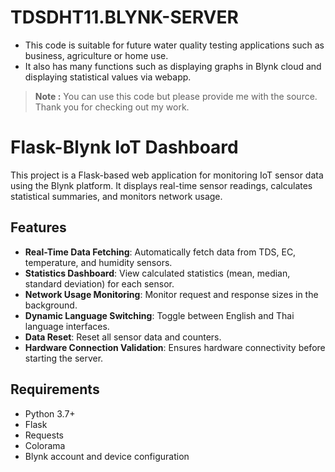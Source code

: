 # TDSDHT11.BLYNK-SERVER
- This code is suitable for future water quality testing applications such as business, agriculture or home use.
- It also has many functions such as displaying graphs in Blynk cloud and displaying statistical values ​​via webapp.
> **Note :** You can use this code but please provide me with the source. Thank you for checking out my work.
# Flask-Blynk IoT Dashboard

This project is a Flask-based web application for monitoring IoT sensor data using the Blynk platform. It displays real-time sensor readings, calculates statistical summaries, and monitors network usage.

## Features
- **Real-Time Data Fetching**: Automatically fetch data from TDS, EC, temperature, and humidity sensors.
- **Statistics Dashboard**: View calculated statistics (mean, median, standard deviation) for each sensor.
- **Network Usage Monitoring**: Monitor request and response sizes in the background.
- **Dynamic Language Switching**: Toggle between English and Thai language interfaces.
- **Data Reset**: Reset all sensor data and counters.
- **Hardware Connection Validation**: Ensures hardware connectivity before starting the server.

## Requirements
- Python 3.7+
- Flask
- Requests
- Colorama
- Blynk account and device configuration






